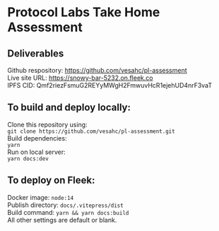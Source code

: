 # Protocol Labs Take Home Assessment

## Deliverables

Github respository: https://github.com/vesahc/pl-assessment<br>
Live site URL: https://snowy-bar-5232.on.fleek.co<br>
IPFS CID: Qmf2riezFsmuG2REYyMWgH2FmwuvHcR1ejehUD4nrF3vaT <br>


## To build and deploy locally: 

<p>
Clone this repository using: 
<br>
<code>git clone https://github.com/vesahc/pl-assessment.git</code>
<br>
Build dependencies:
<br>
<code>yarn</code>
<br>
Run on local server:
<br>
<code>yarn docs:dev</code>
</p>

## To deploy on Fleek:
<p>
Docker image: <code>node:14</code>
<br>
Publish directory: <code>docs/.vitepress/dist</code>
<br>
Build command: <code>yarn && yarn docs:build</code>
<br>
All other settings are default or blank. 
</p>